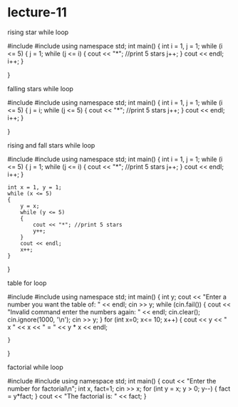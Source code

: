 # lecture-11

rising star while loop

#include <iostream>
#include <string>
using namespace std;
int main()
{
	int i = 1, j = 1;
	while (i <= 5)
	{
		j = 1;
		while (j <= i)
		{
			cout << "*"; //print 5 stars
			j++;
		}
		cout << endl;
		i++;
	}

}
  
  falling stars while loop
 
  #include <iostream>
#include <string>
using namespace std;
int main()
{
	int i = 1, j = 1;
	while (i <= 5)
	{
		j = i;
		while (j <= 5)
		{
			cout << "*"; //print 5 stars
			j++;
		}
		cout << endl;
		i++;
	}

}
  
  rising and fall stars while loop
  
  #include <iostream>
#include <string>
using namespace std;
int main()
{
	int i = 1, j = 1;
	while (i <= 5)
	{
		j = 1;
		while (j <= i)
		{
			cout << "*"; //print 5 stars
			j++;
		}
		cout << endl;
		i++;
	}


	int x = 1, y = 1;
	while (x <= 5)
	{
		y = x;
		while (y <= 5)
		{
			cout << "*"; //print 5 stars
			y++;
		}
		cout << endl;
		x++;
	}
}
  
  
  table for loop
  
  #include <iostream>
#include <string>
using namespace std;
int main()
{
	int y;
	cout << "Enter a number you want the table of: " << endl;
	cin >> y;
	while (cin.fail())
	{
		cout << "Invalid command enter the numbers again: " << endl;
		cin.clear();
		cin.ignore(1000, '\n');
		cin >> y;
	}
	for (int x=0; x<= 10; x++)
	{
		cout << y << " x " << x << " = " << y * x << endl;
		
	}

}
                                                     
                                                     
 factorial while loop
                                                     
 #include <iostream>
#include <string>
using namespace std;
int main()
{
    cout << "Enter the number for factorial\n";
    int x, fact=1;
    cin >> x;
    for (int y = x; y > 0; y--)
    {
       fact = y*fact;
    }
    cout << "The factorial is: " << fact;
}                                                    
